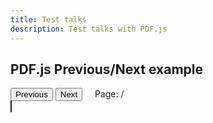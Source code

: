 ```yaml
---
title: Test talks
description: Test talks with PDF.js
---
```


<script src="//mozilla.github.io/pdf.js/build/pdf.js"></script>

## PDF.js Previous/Next example

<div>
  <button id="prev">Previous</button>
  <button id="next">Next</button>
  &nbsp; &nbsp;
  <span>Page: <span id="page_num"></span> / <span id="page_count"></span></span>
</div>

<div id="canvas-parent" width="100%">
  <canvas id="the-canvas" style="border:1px solid" ></canvas>
</div>

<script src="https://asatarin.github.io/test-pages/assets/js/slides.js"></script>
